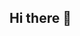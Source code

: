 ## Hi there 👋

<!--
**Gonzalo174/Gonzalo174** is a ✨ _special_ ✨ repository because its `README.md` (this file) appears on your GitHub profile.

Here are some ideas to get you started:

- 🔭 I’m currently working on graph convolutional networks and embeddings for data integration and prioritization tasks
- 🌱 I’m currently learning about machine learning, deep learning and knowdledge graphs
- 💬 Ask me about nothing yet
- 📫 How to reach me: ...
